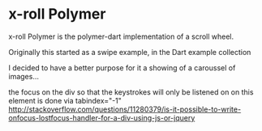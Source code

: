 x-roll Polymer
==========
x-roll Polymer is the polymer-dart implementation of a scroll wheel. 

Originally this started as a swipe example, in the Dart example collection

I decided to have a better purpose for it a showing of a caroussel of images...

the focus on the div so that the keystrokes will only be listened on on this element is done via tabindex="-1"
http://stackoverflow.com/questions/11280379/is-it-possible-to-write-onfocus-lostfocus-handler-for-a-div-using-js-or-jquery